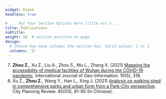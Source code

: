 ```yaml
---
widget: blank
headless: true

# ... Put Your Section Options Here (title etc.) ...
title: Publications
subtitle:
weight: 50  # section position on page
design:
  # Choose how many columns the section has. Valid values: 1 or 2.
  columns: '2'
---
```


7.  **Zhou Z.**, Xu Z., Liu A., Zhou S., Mu L., Zhang X. (2021) [Mapping the accessibility of medical facilities of Wuhan during the COVID-19 pandemic](https://ryan-zhenqi-zhou.github.io/ijgi-10-00318.pdf). International Journal of Geo-Information. 10(5), 318.
6.  Xu Z., **Zhou Z.**, Wang Y., Han L., Xing J. (2021) [Analysis on walking shed in comprehensive parks and urban form from a Park-City perspective](https://ryan-zhenqi-zhou.github.io/cpr-1002-1329.pdf). City Planning Review. 45(03), 81-90 (In Chinese).


